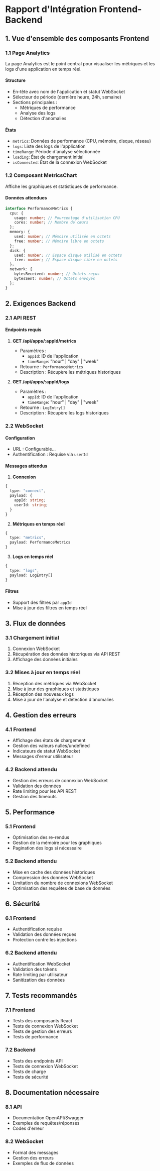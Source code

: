# Rapport d'Intégration Frontend-Backend

## 1. Vue d'ensemble des composants Frontend

### 1.1 Page Analytics

La page Analytics est le point central pour visualiser les métriques et les logs d'une application en temps réel.

#### Structure

- En-tête avec nom de l'application et statut WebSocket
- Sélecteur de période (dernière heure, 24h, semaine)
- Sections principales :
  - Métriques de performance
  - Analyse des logs
  - Détection d'anomalies

#### États

- `metrics`: Données de performance (CPU, mémoire, disque, réseau)
- `logs`: Liste des logs de l'application
- `timeRange`: Période d'analyse sélectionnée
- `loading`: État de chargement initial
- `isConnected`: État de la connexion WebSocket

### 1.2 Composant MetricsChart

Affiche les graphiques et statistiques de performance.

#### Données attendues

```typescript
interface PerformanceMetrics {
  cpu: {
    usage: number; // Pourcentage d'utilisation CPU
    cores: number; // Nombre de cœurs
  };
  memory: {
    used: number; // Mémoire utilisée en octets
    free: number; // Mémoire libre en octets
  };
  disk: {
    used: number; // Espace disque utilisé en octets
    free: number; // Espace disque libre en octets
  };
  network: {
    bytesReceived: number; // Octets reçus
    bytesSent: number; // Octets envoyés
  };
}
```

## 2. Exigences Backend

### 2.1 API REST

#### Endpoints requis

1. **GET /api/apps/:appId/metrics**

   - Paramètres :
     - `appId`: ID de l'application
     - `timeRange`: "hour" | "day" | "week"
   - Retourne : `PerformanceMetrics`
   - Description : Récupère les métriques historiques

2. **GET /api/apps/:appId/logs**
   - Paramètres :
     - `appId`: ID de l'application
     - `timeRange`: "hour" | "day" | "week"
   - Retourne : `LogEntry[]`
   - Description : Récupère les logs historiques

### 2.2 WebSocket

#### Configuration

- URL : Configurable...
- Authentification : Requise via `userId`

#### Messages attendus

1. **Connexion**

```typescript
{
  type: "connect",
  payload: {
    appId: string;
    userId: string;
  }
}
```

2. **Métriques en temps réel**

```typescript
{
  type: "metrics",
  payload: PerformanceMetrics
}
```

3. **Logs en temps réel**

```typescript
{
  type: "logs",
  payload: LogEntry[]
}
```

#### Filtres

- Support des filtres par `appId`
- Mise à jour des filtres en temps réel

## 3. Flux de données

### 3.1 Chargement initial

1. Connexion WebSocket
2. Récupération des données historiques via API REST
3. Affichage des données initiales

### 3.2 Mises à jour en temps réel

1. Réception des métriques via WebSocket
2. Mise à jour des graphiques et statistiques
3. Réception des nouveaux logs
4. Mise à jour de l'analyse et détection d'anomalies

## 4. Gestion des erreurs

### 4.1 Frontend

- Affichage des états de chargement
- Gestion des valeurs nulles/undefined
- Indicateurs de statut WebSocket
- Messages d'erreur utilisateur

### 4.2 Backend attendu

- Gestion des erreurs de connexion WebSocket
- Validation des données
- Rate limiting pour les API REST
- Gestion des timeouts

## 5. Performance

### 5.1 Frontend

- Optimisation des re-rendus
- Gestion de la mémoire pour les graphiques
- Pagination des logs si nécessaire

### 5.2 Backend attendu

- Mise en cache des données historiques
- Compression des données WebSocket
- Limitation du nombre de connexions WebSocket
- Optimisation des requêtes de base de données

## 6. Sécurité

### 6.1 Frontend

- Authentification requise
- Validation des données reçues
- Protection contre les injections

### 6.2 Backend attendu

- Authentification WebSocket
- Validation des tokens
- Rate limiting par utilisateur
- Sanitization des données

## 7. Tests recommandés

### 7.1 Frontend

- Tests des composants React
- Tests de connexion WebSocket
- Tests de gestion des erreurs
- Tests de performance

### 7.2 Backend

- Tests des endpoints API
- Tests de connexion WebSocket
- Tests de charge
- Tests de sécurité

## 8. Documentation nécessaire

### 8.1 API

- Documentation OpenAPI/Swagger
- Exemples de requêtes/réponses
- Codes d'erreur

### 8.2 WebSocket

- Format des messages
- Gestion des erreurs
- Exemples de flux de données
